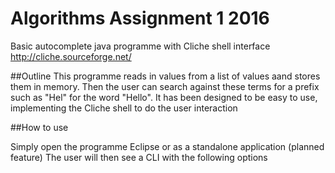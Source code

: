 # Algorithms Assignment 1 2016
Basic autocomplete java programme with Cliche shell interface http://cliche.sourceforge.net/

##Outline
This programme reads in values from a list of values aand stores them in memory. Then the user can search against these terms for a prefix such
as "Hel" for the word "Hello".
It has been designed to be easy to use, implementing the Cliche shell to do the user interaction

##How to use

Simply open the programme Eclipse or as a standalone application (planned feature) The user will then see a CLI with the following options
